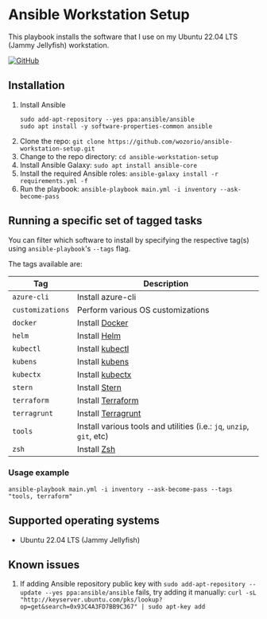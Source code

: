 # Ansible Workstation Setup

This playbook installs the software that I use on my Ubuntu 22.04 LTS (Jammy Jellyfish) workstation.

[![GitHub](https://img.shields.io/github/license/wozorio/ansible-workstation-setup)](https://github.com/wozorio/ansible-workstation-setup/blob/master/LICENSE)

## Installation

1. Install Ansible
   ```
   sudo add-apt-repository --yes ppa:ansible/ansible
   sudo apt install -y software-properties-common ansible
   ```
1. Clone the repo: `git clone https://github.com/wozorio/ansible-workstation-setup.git`
1. Change to the repo directory: `cd ansible-workstation-setup`
1. Install Ansible Galaxy: `sudo apt install ansible-core`
1. Install the required Ansible roles: `ansible-galaxy install -r requirements.yml -f`
1. Run the playbook: `ansible-playbook main.yml -i inventory --ask-become-pass`

## Running a specific set of tagged tasks

You can filter which software to install by specifying the respective tag(s) using `ansible-playbook`'s `--tags` flag.

The tags available are:

| Tag              | Description                                                                      |
| ---------------- | -------------------------------------------------------------------------------- |
| `azure-cli`      | Install azure-cli                                                                |
| `customizations` | Perform various OS customizations                                                |
| `docker`         | Install [Docker](https://docs.docker.com/engine/install/ubuntu/)                 |
| `helm`           | Install [Helm](https://helm.sh/)                                                 |
| `kubectl`        | Install [kubectl](https://kubernetes.io/docs/tasks/tools/install-kubectl-linux/) |
| `kubens`         | Install [kubens](https://github.com/ahmetb/kubectx/)                             |
| `kubectx`        | Install [kubectx](https://github.com/ahmetb/kubectx/)                            |
| `stern`          | Install [Stern](https://github.com/wercker/stern)                                |
| `terraform`      | Install [Terraform](https://www.terraform.io/)                                   |
| `terragrunt`     | Install [Terragrunt](https://terragrunt.gruntwork.io/)                           |
| `tools`          | Install various tools and utilities (i.e.: `jq`, `unzip`, `git`, etc)            |
| `zsh`            | Install [Zsh](https://www.zsh.org/)                                              |

### Usage example

```
ansible-playbook main.yml -i inventory --ask-become-pass --tags "tools, terraform"
```

## Supported operating systems

- Ubuntu 22.04 LTS (Jammy Jellyfish)

## Known issues

1. If adding Ansible repository public key with `sudo add-apt-repository --update --yes ppa:ansible/ansible` fails, try adding it manually: `curl -sL "http://keyserver.ubuntu.com/pks/lookup?op=get&search=0x93C4A3FD7BB9C367" | sudo apt-key add`

